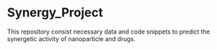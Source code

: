 # Synergy_Project
This repository consist necessary data and code snippets to predict the synergetic activity of nanoparticle and drugs. 
